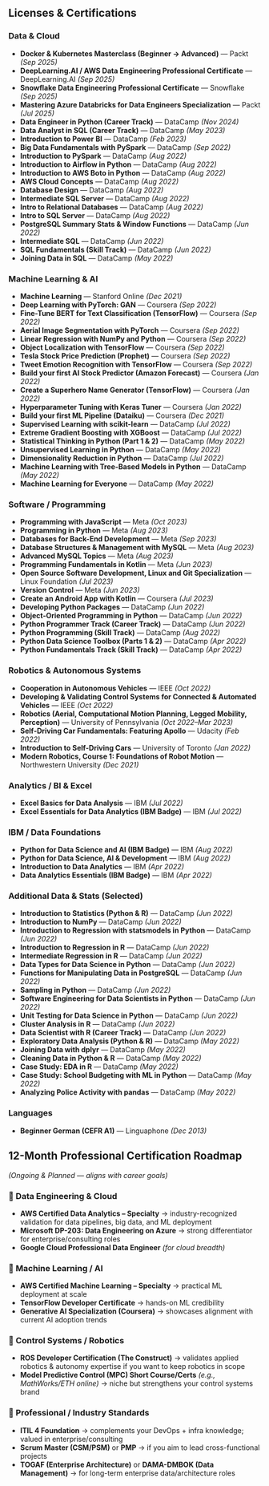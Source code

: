 ## Licenses & Certifications

### Data & Cloud

* **Docker & Kubernetes Masterclass (Beginner → Advanced)** — Packt *(Sep 2025)*
* **DeepLearning.AI / AWS Data Engineering Professional Certificate** — DeepLearning.AI *(Sep 2025)*
* **Snowflake Data Engineering Professional Certificate** — Snowflake *(Sep 2025)*
* **Mastering Azure Databricks for Data Engineers Specialization** — Packt *(Jul 2025)*
* **Data Engineer in Python (Career Track)** — DataCamp *(Nov 2024)*
* **Data Analyst in SQL (Career Track)** — DataCamp *(May 2023)*
* **Introduction to Power BI** — DataCamp *(Feb 2023)*
* **Big Data Fundamentals with PySpark** — DataCamp *(Sep 2022)*
* **Introduction to PySpark** — DataCamp *(Aug 2022)*
* **Introduction to Airflow in Python** — DataCamp *(Aug 2022)*
* **Introduction to AWS Boto in Python** — DataCamp *(Aug 2022)*
* **AWS Cloud Concepts** — DataCamp *(Aug 2022)*
* **Database Design** — DataCamp *(Aug 2022)*
* **Intermediate SQL Server** — DataCamp *(Aug 2022)*
* **Intro to Relational Databases** — DataCamp *(Aug 2022)*
* **Intro to SQL Server** — DataCamp *(Aug 2022)*
* **PostgreSQL Summary Stats & Window Functions** — DataCamp *(Jun 2022)*
* **Intermediate SQL** — DataCamp *(Jun 2022)*
* **SQL Fundamentals (Skill Track)** — DataCamp *(Jun 2022)*
* **Joining Data in SQL** — DataCamp *(May 2022)*

### Machine Learning & AI

* **Machine Learning** — Stanford Online *(Dec 2021)*
* **Deep Learning with PyTorch: GAN** — Coursera *(Sep 2022)*
* **Fine-Tune BERT for Text Classification (TensorFlow)** — Coursera *(Sep 2022)*
* **Aerial Image Segmentation with PyTorch** — Coursera *(Sep 2022)*
* **Linear Regression with NumPy and Python** — Coursera *(Sep 2022)*
* **Object Localization with TensorFlow** — Coursera *(Sep 2022)*
* **Tesla Stock Price Prediction (Prophet)** — Coursera *(Sep 2022)*
* **Tweet Emotion Recognition with TensorFlow** — Coursera *(Sep 2022)*
* **Build your first AI Stock Predictor (Amazon Forecast)** — Coursera *(Jan 2022)*
* **Create a Superhero Name Generator (TensorFlow)** — Coursera *(Jan 2022)*
* **Hyperparameter Tuning with Keras Tuner** — Coursera *(Jan 2022)*
* **Build your first ML Pipeline (Dataiku)** — Coursera *(Dec 2021)*
* **Supervised Learning with scikit-learn** — DataCamp *(Jul 2022)*
* **Extreme Gradient Boosting with XGBoost** — DataCamp *(Jul 2022)*
* **Statistical Thinking in Python (Part 1 & 2)** — DataCamp *(May 2022)*
* **Unsupervised Learning in Python** — DataCamp *(May 2022)*
* **Dimensionality Reduction in Python** — DataCamp *(Jul 2022)*
* **Machine Learning with Tree-Based Models in Python** — DataCamp *(May 2022)*
* **Machine Learning for Everyone** — DataCamp *(May 2022)*

### Software / Programming

* **Programming with JavaScript** — Meta *(Oct 2023)*
* **Programming in Python** — Meta *(Aug 2023)*
* **Databases for Back-End Development** — Meta *(Sep 2023)*
* **Database Structures & Management with MySQL** — Meta *(Aug 2023)*
* **Advanced MySQL Topics** — Meta *(Aug 2023)*
* **Programming Fundamentals in Kotlin** — Meta *(Jun 2023)*
* **Open Source Software Development, Linux and Git Specialization** — Linux Foundation *(Jul 2023)*
* **Version Control** — Meta *(Jun 2023)*
* **Create an Android App with Kotlin** — Coursera *(Jul 2023)*
* **Developing Python Packages** — DataCamp *(Jun 2022)*
* **Object-Oriented Programming in Python** — DataCamp *(Jun 2022)*
* **Python Programmer Track (Career Track)** — DataCamp *(Jun 2022)*
* **Python Programming (Skill Track)** — DataCamp *(Aug 2022)*
* **Python Data Science Toolbox (Parts 1 & 2)** — DataCamp *(Apr 2022)*
* **Python Fundamentals Track (Skill Track)** — DataCamp *(Apr 2022)*

### Robotics & Autonomous Systems

* **Cooperation in Autonomous Vehicles** — IEEE *(Oct 2022)*
* **Developing & Validating Control Systems for Connected & Automated Vehicles** — IEEE *(Oct 2022)*
* **Robotics (Aerial, Computational Motion Planning, Legged Mobility, Perception)** — University of Pennsylvania *(Oct 2022–Mar 2023)*
* **Self-Driving Car Fundamentals: Featuring Apollo** — Udacity *(Feb 2022)*
* **Introduction to Self-Driving Cars** — University of Toronto *(Jan 2022)*
* **Modern Robotics, Course 1: Foundations of Robot Motion** — Northwestern University *(Dec 2021)*

### Analytics / BI & Excel

* **Excel Basics for Data Analysis** — IBM *(Jul 2022)*
* **Excel Essentials for Data Analytics (IBM Badge)** — IBM *(Jul 2022)*

### IBM / Data Foundations

* **Python for Data Science and AI (IBM Badge)** — IBM *(Aug 2022)*
* **Python for Data Science, AI & Development** — IBM *(Aug 2022)*
* **Introduction to Data Analytics** — IBM *(Apr 2022)*
* **Data Analytics Essentials (IBM Badge)** — IBM *(Apr 2022)*

### Additional Data & Stats (Selected)

* **Introduction to Statistics (Python & R)** — DataCamp *(Jun 2022)*
* **Introduction to NumPy** — DataCamp *(Jun 2022)*
* **Introduction to Regression with statsmodels in Python** — DataCamp *(Jun 2022)*
* **Introduction to Regression in R** — DataCamp *(Jun 2022)*
* **Intermediate Regression in R** — DataCamp *(Jun 2022)*
* **Data Types for Data Science in Python** — DataCamp *(Jun 2022)*
* **Functions for Manipulating Data in PostgreSQL** — DataCamp *(Jun 2022)*
* **Sampling in Python** — DataCamp *(Jun 2022)*
* **Software Engineering for Data Scientists in Python** — DataCamp *(Jun 2022)*
* **Unit Testing for Data Science in Python** — DataCamp *(Jun 2022)*
* **Cluster Analysis in R** — DataCamp *(Jun 2022)*
* **Data Scientist with R (Career Track)** — DataCamp *(Jun 2022)*
* **Exploratory Data Analysis (Python & R)** — DataCamp *(May 2022)*
* **Joining Data with dplyr** — DataCamp *(May 2022)*
* **Cleaning Data in Python & R** — DataCamp *(May 2022)*
* **Case Study: EDA in R** — DataCamp *(May 2022)*
* **Case Study: School Budgeting with ML in Python** — DataCamp *(May 2022)*
* **Analyzing Police Activity with pandas** — DataCamp *(May 2022)*

### Languages

* **Beginner German (CEFR A1)** — Linguaphone *(Dec 2013)*

## 12-Month Professional Certification Roadmap

*(Ongoing & Planned — aligns with career goals)*

### 🔹 Data Engineering & Cloud

* **AWS Certified Data Analytics – Specialty** → industry-recognized validation for data pipelines, big data, and ML deployment
* **Microsoft DP-203: Data Engineering on Azure** → strong differentiator for enterprise/consulting roles
* **Google Cloud Professional Data Engineer** *(for cloud breadth)*

### 🔹 Machine Learning / AI

* **AWS Certified Machine Learning – Specialty** → practical ML deployment at scale
* **TensorFlow Developer Certificate** → hands-on ML credibility
* **Generative AI Specialization (Coursera)** → showcases alignment with current AI adoption trends

### 🔹 Control Systems / Robotics

* **ROS Developer Certification (The Construct)** → validates applied robotics & autonomy expertise if you want to keep robotics in scope
* **Model Predictive Control (MPC) Short Course/Certs** *(e.g., MathWorks/ETH online)* → niche but strengthens your control systems brand

### 🔹 Professional / Industry Standards

* **ITIL 4 Foundation** → complements your DevOps + infra knowledge; valued in enterprise/consulting
* **Scrum Master (CSM/PSM)** or **PMP** → if you aim to lead cross-functional projects
* **TOGAF (Enterprise Architecture)** or **DAMA-DMBOK (Data Management)** → for long-term enterprise data/architecture roles